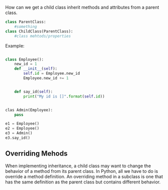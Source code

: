 How can we get a child class inherit methods and attributes from a parent class.
```Python
class ParentClass:
	#something
class ChildClass(ParentClass):
	#class mehtods/properties
```
Example:

```Python

class Employee():
	new_id = 1
	def __init__(self):
		self.id = Employee.new_id
		Employee.new_id += 1


	def say_id(self):
		print("My id is []".format(self.id))


clas Admin(Employee):
	pass

e1 = Employee()
e2 = Employee()
e3 = Admin()
e3.say_id()
```

## Overriding Mehods

When implementing inheritance, a child class may want to change the behavior of a method from its parent class. In Python, all we have to do is override a method definition. An overriding method in a subclass is one that has the same definition as the parent class but contains different behavior.

